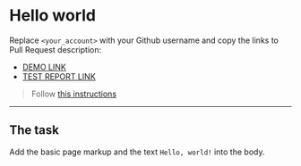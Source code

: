 # Hello world
Replace `<your_account>` with your Github username and copy the links to Pull Request description:
- [DEMO LINK](https://pavlo1983.github.io/layout_hello-world/)
- [TEST REPORT LINK](pavlo1983.github.io/layout_hello-world/report/html_report/)

> Follow [this instructions](https://github.com/mate-academy/layout_task-guideline#how-to-solve-the-layout-tasks-on-github)
___

## The task 
Add the basic page markup and the text `Hello, world!` into the body.
